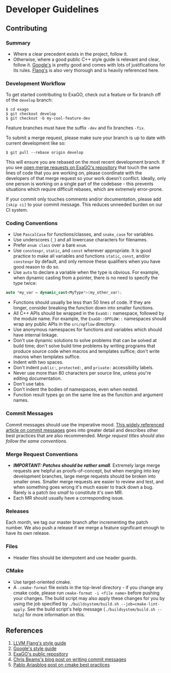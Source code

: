 
# Developer Guidelines

## Contributing

### Summary

- Where a clear precedent exists in the project, follow it.
- Otherwise, where a good public C++ style guide is relevant and clear, follow it. [Google's](https://google.github.io/styleguide/cppguide.html) is pretty good and comes with lots of justifications for its rules. [Flang's](https://github.com/llvm/llvm-project/blob/main/flang/docs/C%2B%2Bstyle.md) is also very thorough and is heavily referenced here.

### Development Workflow

To get started contributing to ExaGO, check out a feature or fix branch off of
the `develop` branch:

```shell
$ cd exago
$ git checkout develop
$ git checkout -b my-cool-feature-dev
```

Feature branches must have the suffix `-dev` and fix branches `-fix`.

To submit a merge request, please make sure your branch is up to date with
current development like so:

```shell
$ git pull --rebase origin develop
```

This will ensure you are rebased on the most recent development branch.
If you see [open merge requests on ExaGO's repository](https://gitlab.pnnl.gov/exasgd/frameworks/exago/-/merge_requests) that touch the same lines of code that you are working on, please coordinate with the developers of that merge request so your work doesn't conflict.
Ideally, only one person is working on a single part of the codebase - this
prevents situations which require difficult rebases, which are extremely
error-prone.

If your commit only touches comments and/or documentation, please add `[skip ci]` to your commit message.
This reduces unneeded burden on our CI system.

### Coding Conventions

- Use `PascalCase` for functions/classes, and `snake_case` for variables.
- Use underscores (`_`) and all lowercase characters for filenames.
- Prefer `enum class` over a bare `enum`.
- Use `constexpr`, `static`, and `const` wherever appropriate. It is good practice to make all variables and functions `static`, `const`, and/or `constexpr` by default, and only remove these qualifiers when you have good reason to do so.
- Use `auto` to declare a variable when the type is obvious. For example, when dynamic casting from a pointer, there is no need to specify the type twice:
```cpp
auto *my_var = dynamic_cast<MyType*>(my_other_var);
```
- Functions should usually be less than 50 lines of code. If they are longer, consider breaking the function down into smaller functions.
- All C++ APIs should be wrapped in the `ExaGO::` namespace, followed by the module name. For example, the `ExaGO::OPFLOW::` namespaces should wrap any public APIs in the `src/opflow` directory.
- Use anonymous namespaces for functions and variables which should have internal linkage.
- Don't use dynamic solutions to solve problems that can be solved at build time; don't solve build time problems by writing programs that produce source code when macros and templates suffice; don't write macros when templates suffice.
- Indent with two spaces.
- Don't indent `public:`, `protected:`, and `private:` accessibility labels.
- Never use more than 80 characters per source line, unless you're editing documentation.
- Don't use tabs.
- Don't indent the bodies of namespaces, even when nested.
- Function result types go on the same line as the function and argument names.

### Commit Messages

Commit messages should use the imperative mood.
[This widely referenced article on commit messages](https://chris.beams.io/posts/git-commit/#imperative)
goes into greater detail and describes other best practices that are also
recommended.
*Merge request titles should also follow the same conventions.*

### Merge Request Conventions

- ***IMPORTANT: Patches should be rather small***. Extremely large merge requests are helpful as proofs-of-concept, but when merging into key development branches, large merge requests should be broken into smaller ones. Smaller merge requests are easier to review and test, and when something goes wrong it's much easier to track down a bug. Rarely is a patch *too small* to constitute it's own MR.
- Each MR should usually have a corresponding issue.

### Releases

Each month, we tag our master branch after incrementing the patch number.
We also push a release if we merge a feature significant enough to have its own
release.

### Files

- Header files should be idempotent and use header guards.

### CMake

- Use target-oriented cmake.
- A `.cmake-format` file exists in the top-level directory - if you change any cmake code, please run `cmake-format -i <file name>` before pushing your changes. The build script may also apply these changes for you by using the job specified by `./buildsystem/build.sh --job=cmake-lint-apply`. See the build script's help message (`./buildsystem/build.sh --help`) for more information on this.

## References

1. [LLVM Flang's style guide](https://github.com/llvm/llvm-project/blob/main/flang/docs/C%2B%2Bstyle.md)
1. [Google's style guide](https://google.github.io/styleguide/cppguide.html)
1. [ExaGO's public repository](https://gitlab.pnnl.gov/exasgd/frameworks/exago/-/merge_requests)
1. [Chris Beams's blog post on writing commit messages](https://chris.beams.io/posts/git-commit)
1. [Pablo Ariasblog post on cmake best practices](https://pabloariasal.github.io/2018/02/19/its-time-to-do-cmake-right/)
